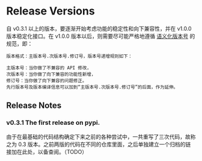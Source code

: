 # Release Versions

自 v0.3.1 以上的版本，要逐渐开始考虑功能的稳定性和向下兼容性，并在 v1.0.0 版本稳定化接口。在 v1.0.0 版本以后，则需要尽可能严格地遵循 [语义化版本号](https://semver.org/) 的规范，即：

```
版本格式：主版本号.次版本号.修订号，版本号递增规则如下：

主版本号：当你做了不兼容的 API 修改，
次版本号：当你做了向下兼容的功能性新增，
修订号：当你做了向下兼容的问题修正。
先行版本号及版本编译信息可以加到“主版本号.次版本号.修订号”的后面，作为延伸。
```

## Release Notes

### v0.3.1  The first release on pypi.

由于在最基础的代码结构确定下来之前的各种尝试中，一共重写了三次代码，故称之为 0.3 版本。之前两版的代码在不同的仓库里面，之后单独建立一个归档的链接加在此处，以备查阅。（TODO）